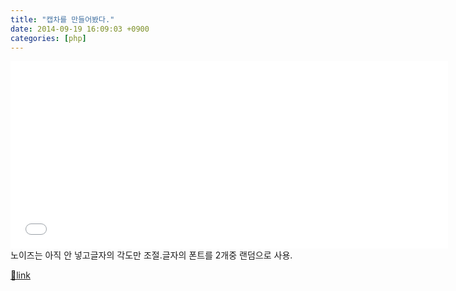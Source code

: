 ```yaml
---
title: "캡차를 만들어봤다."
date: 2014-09-19 16:09:03 +0900
categories: [php]
---
```


<iframe frameborder="0" height="300" src="/web_work/php/class_MCaptcha/" style="border-width: 0px;" width="700"></iframe>노이즈는 아직 안 넣고글자의 각도만 조절.글자의 폰트를 2개중 랜덤으로 사용.  



[🔗link](http://www.mins01.com/mh/tech/read/897)